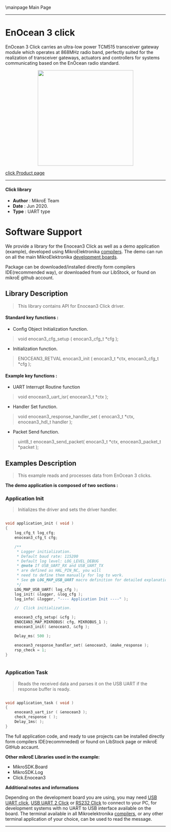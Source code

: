 \mainpage Main Page
 
---
# EnOcean 3 click

EnOcean 3 Click carries an ultra-low power TCM515 transceiver gateway module which operates at 868MHz radio band, perfectly suited for the realization of transceiver gateways, actuators and controllers for systems communicating based on the EnOcean radio standard.

<p align="center">
  <img src="https://download.mikroe.com/images/click_for_ide/enocean3_click.png" height=300px>
</p>

[click Product page](https://www.mikroe.com/enocean-3-click)

---


#### Click library 

- **Author**        : MikroE Team
- **Date**          : Jun 2020.
- **Type**          : UART type


# Software Support

We provide a library for the Enocean3 Click 
as well as a demo application (example), developed using MikroElektronika 
[compilers](https://shop.mikroe.com/compilers). 
The demo can run on all the main MikroElektronika [development boards](https://shop.mikroe.com/development-boards).

Package can be downloaded/installed directly form compilers IDE(recommended way), or downloaded from our LibStock, or found on mikroE github account. 

## Library Description

> This library contains API for Enocean3 Click driver.

#### Standard key functions :

- Config Object Initialization function.
> void enocan3_cfg_setup ( enocan3_cfg_t *cfg ); 
 
- Initialization function.
> ENOCEAN3_RETVAL enocan3_init ( enocan3_t *ctx, enocan3_cfg_t *cfg );

#### Example key functions :

- UART Interrupt Routine function
> void enocean3_uart_isr( enocean3_t *ctx );
 
- Handler Set function.
> void enocean3_response_handler_set ( enocan3_t *ctx, enocean3_hdl_t handler );

- Packet Send function.
> uint8_t enocean3_send_packet( enocan3_t *ctx, enocean3_packet_t *packet );

## Examples Description

> This example reads and processes data from EnOcean 3 clicks.

**The demo application is composed of two sections :**

### Application Init 

> Initializes the driver and sets the driver handler.

```c

void application_init ( void )
{
    log_cfg_t log_cfg;
    enocean3_cfg_t cfg;

    /** 
     * Logger initialization.
     * Default baud rate: 115200
     * Default log level: LOG_LEVEL_DEBUG
     * @note If USB_UART_RX and USB_UART_TX 
     * are defined as HAL_PIN_NC, you will 
     * need to define them manually for log to work. 
     * See @b LOG_MAP_USB_UART macro definition for detailed explanation.
     */
    LOG_MAP_USB_UART( log_cfg );
    log_init( &logger, &log_cfg );
    log_info( &logger, "---- Application Init ----" );

    //  Click initialization.

    enocean3_cfg_setup( &cfg );
    ENOCEAN3_MAP_MIKROBUS( cfg, MIKROBUS_1 );
    enocean3_init( &enocean3, &cfg );

    Delay_ms( 500 );

    enocean3_response_handler_set( &enocean3, &make_response );
    rsp_check = 1;
}
  
```

### Application Task

> Reads the received data and parses it on the USB UART if the response buffer is ready.

```c

void application_task ( void )
{
    enocean3_uart_isr ( &enocean3 );
    check_response ( );
    Delay_1ms( );
}  

```

The full application code, and ready to use projects can be  installed directly form compilers IDE(recommneded) or found on LibStock page or mikroE GitHub accaunt.

**Other mikroE Libraries used in the example:** 

- MikroSDK.Board
- MikroSDK.Log
- Click.Enocean3

**Additional notes and informations**

Depending on the development board you are using, you may need 
[USB UART click](https://shop.mikroe.com/usb-uart-click), 
[USB UART 2 Click](https://shop.mikroe.com/usb-uart-2-click) or 
[RS232 Click](https://shop.mikroe.com/rs232-click) to connect to your PC, for 
development systems with no UART to USB interface available on the board. The 
terminal available in all Mikroelektronika 
[compilers](https://shop.mikroe.com/compilers), or any other terminal application 
of your choice, can be used to read the message.



---

